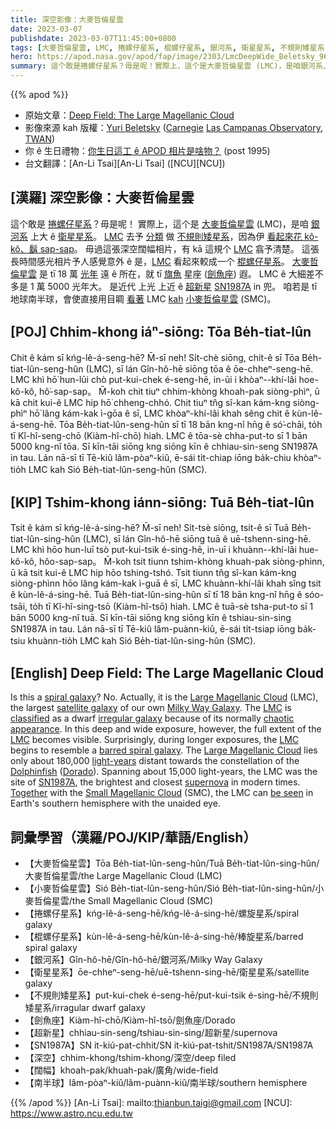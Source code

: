 ```yaml
---
title: 深空影像：大麥哲倫星雲
date: 2023-03-07
publishdate: 2023-03-07T11:45:00+0800
tags: [大麥哲倫星雲, LMC, 捲螺仔星系, 棍螺仔星系, 銀河系, 衛星星系, 不規則矮星系, 劍魚座, 小麥哲倫星雲, SMC, 超新星, SN1987A, 深空, 闊幅, 南半球]
hero: https://apod.nasa.gov/apod/fap/image/2303/LmcDeepWide_Beletsky_960.jpg
summary: 這个敢是捲螺仔星系？毋是呢！實際上，這个是大麥哲倫星雲 (LMC)，是咱銀河系上大 ê 衛星星系。
---
```


{{% apod %}}

- 原始文章：[Deep Field: The Large Magellanic Cloud](https://apod.nasa.gov/apod/ap230307.html)
- 影像來源 kah 版權：[Yuri Beletsky](https://www.instagram.com/yuribeletsky/) ([Carnegie](http://carnegiescience.edu/) [Las Campanas Observatory](http://www.lco.cl/), [TWAN](https://twanight.org/about/))
- 你 ê 生日禮物：[你生日這工 ê APOD 相片是啥物？](https://apod.nasa.gov/apod/calendar/allyears.html) (post 1995)
- 台文翻譯：[An-Li Tsai][An-Li Tsai] ([NCU][NCU])

## [漢羅] 深空影像：大麥哲倫星雲
這个敢是 [捲螺仔星系][spiral galaxy]？毋是呢！
實際上，這个是 [大麥哲倫星雲][Large Magellanic Cloud 1] (LMC)，是咱 [銀河系][Milky Way Galaxy] 上大 ê [衛星星系][satellite galaxy]。
[LMC][LMC 1]  去予 [分類][classified] 做 [不規則矮星系][irregular galaxy]，因為伊 [看起來花 kô-kô、鬍 sap-sap][chaotic appearance]。
毋過這張深空闊幅相片，有 kā 這規个 [LMC][LMC 2] 翕予清楚。
這張長時間感光相片予人感覺意外 ê 是，[LMC][LMC 3] 看起來較成一个 [棍螺仔星系][barred spiral galaxy]。
[大麥哲倫星雲][Large Magellanic Cloud 2] 是 tī 18 萬 [光年][light-years] 遠 ê 所在，就 tī [旗魚][Dolphinfish] 星座 ([劍魚座][Dorado]) 遐。
LMC ê 大細差不多是 1 萬 5000 光年大。
是近代 上光 上近 ê [超新星][supernova] [SN1987A][SN1987A] in 兜。
咱若是 tī 地球南半球，會使直接用目睭 [看著][be seen] LMC [kah][Together] [小麥哲倫星雲][Small Magellanic Cloud] (SMC)。


## [POJ] Chhim-khong iáⁿ-siōng: Tōa Be̍h-tiat-lûn
Chit ê kám sī kńg-lê-á-seng-hē? M̄-sī neh!
Si̍t-chè siōng, chit-ê sī Tōa Be̍h-tiat-lûn-seng-hûn (LMC), sī lán Gîn-hô-hē siōng tōa ê ōe-chheⁿ-seng-hē.
LMC khì hō͘ hun-lūi chò put-kui-chek é-seng-hē, in-ūi i khòaⁿ--khí-lâi hoe-kô-kô, hô͘-sap-sap。
M̄-koh chit tiuⁿ chhim-khòng khoah-pak siòng-phìⁿ, ū kā chit kui-ê LMC hip hō͘ chheng-chhó.
Chit tiuⁿ tn̂g sî-kan kám-kng siòng-phìⁿ hō͘ lâng kám-kak ì-gōa ê sī, LMC khòaⁿ-khí-lâi khah sêng chit ê kùn-lê-á-seng-hē.
Tōa Be̍h-tiat-lûn-seng-hûn sī tī 18 bān kng-nî hn̄g ê só͘-chāi, to̍h tī Kî-hî-seng-chō (Kiàm-hî-chō) hiah.
LMC ê tōa-sè chha-put-to sī 1 bān 5000 kng-nî tōa.
Sī kīn-tāi siōng kng siōng kīn ê chhiau-sin-seng SN1987A in tau.
Lán nā-sī tī Tē-kiû lâm-pòaⁿ-kiû, ē-sái ti̍t-chiap iōng ba̍k-chiu khòaⁿ-tio̍h LMC kah Sió Be̍h-tiat-lûn-seng-hûn (SMC).


## [KIP] Tshim-khong iánn-siōng: Tuā Be̍h-tiat-lûn
Tsit ê kám sī kńg-lê-á-sing-hē? M̄-sī neh!
Si̍t-tsè siōng, tsit-ê sī Tuā Be̍h-tiat-lûn-sing-hûn (LMC), sī lán Gîn-hô-hē siōng tuā ê uē-tshenn-sing-hē.
LMC khì hōo hun-luī tsò put-kui-tsik é-sing-hē, in-uī i khuànn--khí-lâi hue-kô-kô, hôo-sap-sap。
M̄-koh tsit tiunn tshim-khòng khuah-pak siòng-phìnn, ū kā tsit kui-ê LMC hip hōo tshing-tshó.
Tsit tiunn tn̂g sî-kan kám-kng siòng-phìnn hōo lâng kám-kak ì-guā ê sī, LMC khuànn-khí-lâi khah sîng tsit ê kùn-lê-á-sing-hē.
Tuā Be̍h-tiat-lûn-sing-hûn sī tī 18 bān kng-nî hn̄g ê sóo-tsāi, to̍h tī Kî-hî-sing-tsō (Kiàm-hî-tsō) hiah.
LMC ê tuā-sè tsha-put-to sī 1 bān 5000 kng-nî tuā.
Sī kīn-tāi siōng kng siōng kīn ê tshiau-sin-sing SN1987A in tau.
Lán nā-sī tī Tē-kiû lâm-puànn-kiû, ē-sái ti̍t-tsiap iōng ba̍k-tsiu khuànn-tio̍h LMC kah Sió Be̍h-tiat-lûn-sing-hûn (SMC).


## [English] Deep Field: The Large Magellanic Cloud
Is this a [spiral galaxy][spiral galaxy]?
No.
Actually, it is the [Large Magellanic Cloud][Large Magellanic Cloud 1] (LMC), the largest [satellite galaxy][satellite galaxy] of our own [Milky Way Galaxy][Milky Way Galaxy].
The [LMC][LMC 1] is [classified][classified] as a dwarf [irregular galaxy][irregular galaxy] because of its normally [chaotic appearance][chaotic appearance].
In this deep and wide exposure, however, the full extent of the [LMC][LMC 2] becomes visible.
Surprisingly, during longer exposures, the [LMC][LMC 3] begins to resemble a [barred spiral galaxy][barred spiral galaxy].
The [Large Magellanic Cloud][Large Magellanic Cloud 2] lies only about 180,000 [light-years][light-years] distant towards the constellation of the [Dolphinfish][Dolphinfish] ([Dorado][Dorado]).
Spanning about 15,000 light-years, the LMC was the site of [SN1987A][SN1987A], the brightest and closest [supernova][supernova] in modern times.
[Together][Together] with the [Small Magellanic Cloud][Small Magellanic Cloud] (SMC), the LMC can [be seen][be seen] in Earth's southern hemisphere with the unaided eye.

## 詞彙學習（漢羅/POJ/KIP/華語/English）
- 【大麥哲倫星雲】Tōa Be̍h-tiat-lûn-seng-hûn/Tuā Be̍h-tiat-lûn-sing-hûn/大麥哲倫星雲/the Large Magellanic Cloud (LMC)
- 【小麥哲倫星雲】Sió Be̍h-tiat-lûn-seng-hûn/Sió Be̍h-tiat-lûn-sing-hûn/小麥哲倫星雲/the Small Magellanic Cloud (SMC)
- 【捲螺仔星系】kńg-lê-á-seng-hē/kńg-lê-á-sing-hē/螺旋星系/spiral galaxy
- 【棍螺仔星系】kùn-lê-á-seng-hē/kùn-lê-á-sing-hē/棒旋星系/barred spiral galaxy
- 【銀河系】Gîn-hô-hē/Gîn-hô-hē/銀河系/Milky Way Galaxy
- 【衛星星系】ōe-chheⁿ-seng-hē/uē-tshenn-sing-hē/衛星星系/satellite galaxy
- 【不規則矮星系】put-kui-chek é-seng-hē/put-kui-tsik é-sing-hē/不規則矮星系/irragular dwarf galaxy
- 【劍魚座】Kiàm-hî-chō/Kiàm-hî-tsō/劍魚座/Dorado
- 【超新星】chhiau-sin-seng/tshiau-sin-sing/超新星/supernova
- 【SN1987A】SN it-kiú-pat-chhit/SN it-kiú-pat-tshit/SN1987A/SN1987A
- 【深空】chhim-khong/tshim-khong/深空/deep filed
- 【闊幅】khoah-pak/khuah-pak/廣角/wide-field
- 【南半球】lâm-pòaⁿ-kiû/lâm-puànn-kiû/南半球/southern hemisphere


{{% /apod %}}
[An-Li Tsai]: mailto:thianbun.taigi@gmail.com
[NCU]: https://www.astro.ncu.edu.tw

[copyright]: https://apod.nasa.gov/apod/fap/lib/about_apod.html#srapply
[License]: https://creativecommons.org/licenses/by/2.0/


[spiral galaxy]:https://en.wikipedia.org/wiki/Spiral_galaxy#/media/File:M101_hires_STScI-PRC2006-10a.jpg
[Large Magellanic Cloud 1]:https://apod.nasa.gov/apod/ap060510.html
[satellite galaxy]:https://spaceplace.nasa.gov/satellite-galaxies/
[Milky Way Galaxy]:http://www.atlasoftheuniverse.com/galaxy.html
[LMC 1]:https://en.wikipedia.org/wiki/Large_Magellanic_Cloud
[classified]:https://www.astr.ua.edu/keel/galaxies/classify.html
[irregular galaxy]:https://en.wikipedia.org/wiki/Irregular_galaxy
[chaotic appearance]:https://apod.nasa.gov/apod/ap180516.html
[LMC 2]:https://apod.nasa.gov/apod/ap060518.html
[LMC 3]:https://apod.nasa.gov/apod/ap060904.html
[barred spiral galaxy]:https://apod.nasa.gov/apod/ap060827.html
[Large Magellanic Cloud 2]:https://apod.nasa.gov/apod/ap070330.html
[light-years]:https://chandra.harvard.edu/photo/cosmic_distance.html
[Dolphinfish]:https://en.wikipedia.org/wiki/Coryphaena
[Dorado]:https://en.wikipedia.org/wiki/Dorado
[SN1987A]:https://www.nasa.gov/feature/goddard/2017/the-dawn-of-a-new-era-for-supernova-1987a
[supernova]:https://spaceplace.nasa.gov/supernova/
[Together]:https://apod.nasa.gov/apod/ap230211.html
[Small Magellanic Cloud]:https://apod.nasa.gov/apod/ap210105.html
[be seen]:https://apod.nasa.gov/apod/ap060806.html


